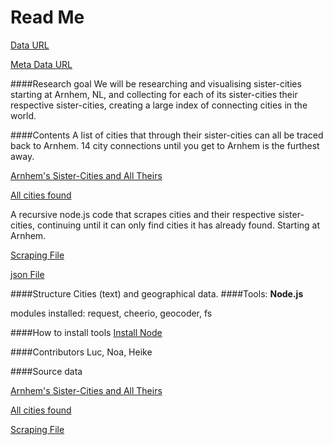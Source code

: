# Read Me

[Data URL](https://nl.wikipedia.org/wiki/Arnhem)

[Meta Data URL]()

####Research goal
We will be researching and visualising sister-cities starting at
Arnhem, NL, and collecting for each of its sister-cities their
respective sister-cities, creating a large index of connecting cities
in the world.

####Contents
A list of cities that through their sister-cities can all be traced back to Arnhem. 14 city connections until you get to Arnhem is the furthest away.

[Arnhem's Sister-Cities and All Theirs](arnhem_tree_Wed-Apr-13-2016-221406-GMT0200-CEST.txt)

[All cities found](arnhem_tree_Thu-Apr-14-2016-100114-GMT0200-CESTunique.txt)

A recursive node.js code that scrapes cities and their respective sister-cities, continuing until it can only find cities it has already found. Starting at Arnhem.

[Scraping File](arnhemscrape/arnhemscrape.js)

[json File](arnhemtree_Wed-Apr-20-2016-193817-GMT0200-CEST.json)


####Structure
Cities (text) and geographical data.
####Tools:
**Node.js**

modules installed: request, cheerio, geocoder, fs

####How to install tools
[Install Node](https://nodejs.org/en/)

####Contributors
Luc, Noa, Heike

####Source data

[Arnhem's Sister-Cities and All Theirs](arnhem_tree_Wed-Apr-13-2016-221406-GMT0200-CEST.txt)

[All cities found](arnhem_tree_Thu-Apr-14-2016-100114-GMT0200-CESTunique.txt)

[Scraping File](arnhemscrape/arnhemscrape1.js)


